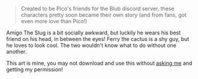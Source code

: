 <hl-img src="/assets/img/media/art/AF/hi.png" alt="Amigo & Ferry" style="max-width: 550px"></hl-img>

> Created to be Pico's friends for the Blub discord server, these characters pretty soon became their own story (and from fans, got even more love than Pico!)

Amigo The Slug is a bit socially awkward, but luckily he wears his best friend on his head, in between the eyes! Ferry the cactus is a shy guy, but he loves to look cool. The two wouldn't know what to do without one another.

<span class="notion">This art is mine, you may not download and use this without [asking me](mailto:mar@strawmelonjuice.com) and getting my permission!</span>